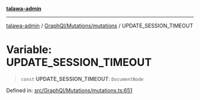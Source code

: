 [**talawa-admin**](../../../../README.md)

***

[talawa-admin](../../../../README.md) / [GraphQl/Mutations/mutations](../README.md) / UPDATE\_SESSION\_TIMEOUT

# Variable: UPDATE\_SESSION\_TIMEOUT

> `const` **UPDATE\_SESSION\_TIMEOUT**: `DocumentNode`

Defined in: [src/GraphQl/Mutations/mutations.ts:651](https://github.com/gautam-divyanshu/talawa-admin/blob/619e831a8e34de2906df3277eb6df8b5309fb2fc/src/GraphQl/Mutations/mutations.ts#L651)
